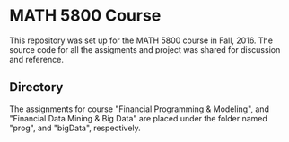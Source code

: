 # MATH 5800 Course

This repository was set up for the MATH 5800 course in Fall, 2016.  The source
code for all the assigments and project was shared for discussion and reference.

## Directory

The assignments for course "Financial Programming & Modeling", and "Financial
Data Mining & Big Data" are placed under the folder named "prog", and "bigData",
respectively.
